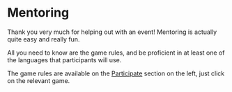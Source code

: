# Mentoring

Thank you very much for helping out with an event! Mentoring is actually quite easy and really fun.

All you need to know are the game rules, and be proficient in at least one of the languages that participants will use.

The game rules are available on the [Participate](/sections/participate) section on the left, just click on the relevant game.